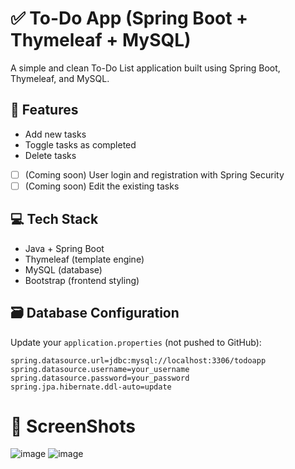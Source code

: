 # ✅ To-Do App (Spring Boot + Thymeleaf + MySQL)

A simple and clean To-Do List application built using Spring Boot, Thymeleaf, and MySQL.

## 🔧 Features

- Add new tasks
- Toggle tasks as completed
- Delete tasks
- [ ] (Coming soon) User login and registration with Spring Security
- [ ] (Coming soon) Edit the existing tasks

## 💻 Tech Stack

- Java + Spring Boot
- Thymeleaf (template engine)
- MySQL (database)
- Bootstrap (frontend styling)

## 🗃 Database Configuration

Update your `application.properties` (not pushed to GitHub):

```properties
spring.datasource.url=jdbc:mysql://localhost:3306/todoapp
spring.datasource.username=your_username
spring.datasource.password=your_password
spring.jpa.hibernate.ddl-auto=update
```
# 🚀 ScreenShots
![image](https://github.com/user-attachments/assets/a857a19d-e828-4860-a9fb-3c99b3fa46de)
![image](https://github.com/user-attachments/assets/61763f21-db82-4b98-8ea2-6558ae2662cd)

